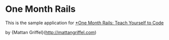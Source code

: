 # One Month Rails

This is the sample application for
[*One Month Rails: Teach Yourself to Code](http://onemonthrails.com)

by {Mattan Griffel}(http://mattangriffel.com)